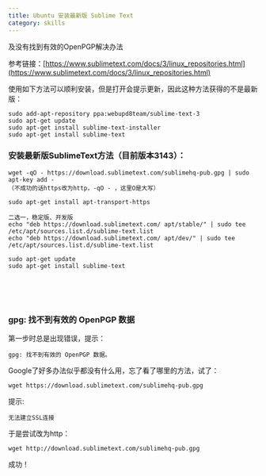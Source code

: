 ```yaml
---
title: Ubuntu 安装最新版 Sublime Text 
category: skills
---
```

及没有找到有效的OpenPGP解决办法

参考链接：[https://www.sublimetext.com/docs/3/linux_repositories.html](https://www.sublimetext.com/docs/3/linux_repositories.html)

<!-- more -->

使用如下方法可以顺利安装，但是打开会提示更新，因此这种方法获得的不是最新版：

	sudo add-apt-repository ppa:webupd8team/sublime-text-3
	sudo apt-get update
	sudo apt-get install sublime-text-installer
	sudo apt-get install sublime-text

### 安装最新版SublimeText方法（目前版本3143）：


	wget -qO - https://download.sublimetext.com/sublimehq-pub.gpg | sudo apt-key add -
	（不成功的话https改为http，-qO - ，这里O是大写）

	sudo apt-get install apt-transport-https

	二选一，稳定版、开发版
    echo "deb https://download.sublimetext.com/ apt/stable/" | sudo tee /etc/apt/sources.list.d/sublime-text.list
    echo "deb https://download.sublimetext.com/ apt/dev/" | sudo tee /etc/apt/sources.list.d/sublime-text.list

	sudo apt-get update
	sudo apt-get install sublime-text

<br><br><br>

### gpg: 找不到有效的 OpenPGP 数据
第一步时总是出现错误，提示：

	gpg: 找不到有效的 OpenPGP 数据。

Google了好多办法似乎都没有什么用，忘了看了哪里的方法，试了：
	
	wget https://download.sublimetext.com/sublimehq-pub.gpg
提示:
	
	无法建立SSL连接

于是尝试改为http：
	
	wget http://download.sublimetext.com/sublimehq-pub.gpg
成功！
